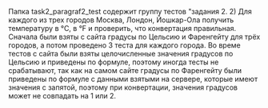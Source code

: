 Папка task2_paragraf2_test содержит группу тестов "задания 2. 2) Для каждого из трех городов Москва, Лондон, Йошкар-Ола получить температуру в °C, в °F и проверить, что конвертация правильная. Сначала были взяты с сайта градусы по Цельсию и Фаренгейту для трёх городов, а потом проведено 3 теста для каждого города. Во време тестов с сайта были взяты целочисленные значения градусов по Цельсию и приведены по формуле, поэтому иногда тесты не срабатывают, так как на самом сайте градусы по Фаренгейту были приведены по формуле с данными взятыми на сервере, которые имеют значения с запятой, поэтому при конвертации, значения градусов может не совпадать на 1 или 2. 

